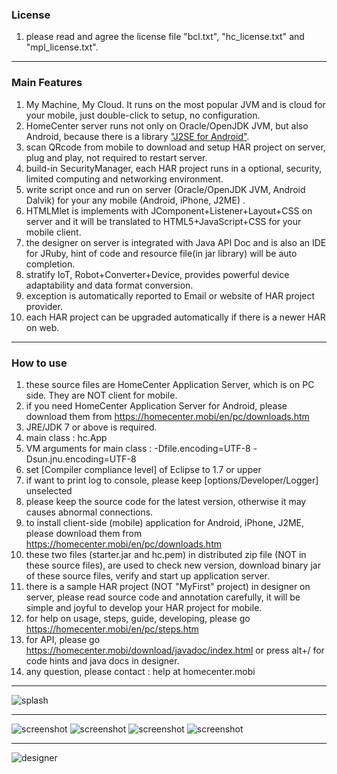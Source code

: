 ### License
1. please read and agree the license file "bcl.txt", "hc_license.txt" and "mpl_license.txt".

***
### Main Features

1. My Machine, My Cloud. It runs on the most popular JVM and is cloud for your mobile, just double-click to setup, no configuration.
2. HomeCenter server runs not only on Oracle/OpenJDK JVM, but also Android, because there is a library ["J2SE for Android"](https://github.com/javalovercn/j2se_for_android).
3. scan QRcode from mobile to download and setup HAR project on server, plug and play, not required to restart server.
4. build-in SecurityManager, each HAR project runs in a optional, security, limited computing and networking environment.
5. write script once and run on server (Oracle/OpenJDK JVM, Android Dalvik) for your any mobile (Android, iPhone, J2ME) .
6. HTMLMlet is implements with JComponent+Listener+Layout+CSS on server and it will be translated to HTML5+JavaScript+CSS for your mobile client.
7. the designer on server is integrated with Java API Doc and is also an IDE for JRuby, hint of code and resource file(in jar library) will be auto completion.
8. stratify IoT, Robot+Converter+Device, provides powerful device adaptability and data format conversion.
9. exception is automatically reported to Email or website of HAR project provider.
10. each HAR project can be upgraded automatically if there is a newer HAR on web.

***
### How to use

1. these source files are HomeCenter Application Server, which is on PC side. They are NOT client for mobile.
2. if you need HomeCenter Application Server for Android, please download them from https://homecenter.mobi/en/pc/downloads.htm
3. JRE/JDK 7 or above is required.
4. main class : hc.App
5. VM arguments for main class : -Dfile.encoding=UTF-8 -Dsun.jnu.encoding=UTF-8
6. set [Compiler compliance level] of Eclipse to 1.7 or upper
7. if want to print log to console, please keep [options/Developer/Logger] unselected
8. please keep the source code for the latest version, otherwise it may causes abnormal connections.
9. to install client-side (mobile) application for Android, iPhone, J2ME, please download them from https://homecenter.mobi/en/pc/downloads.htm
10. these two files (starter.jar and hc.pem) in distributed zip file (NOT in these source files), are used to check new version, download binary jar of these source files, verify and start up application server.
11. there is a sample HAR project (NOT "MyFirst" project) in designer on server, please read source code and annotation carefully, it will be simple and joyful to develop your HAR project for mobile.
12. for help on usage, steps, guide, developing, please go https://homecenter.mobi/en/pc/steps.htm
13. for API, please go https://homecenter.mobi/download/javadoc/index.html or press alt+/ for code hints and java docs in designer.
14. any question, please contact : help at homecenter.mobi

***

![splash](http://homecenter.mobi/images/splash_n_txt.png)

***

![screenshot](http://homecenter.mobi/images/sc6.png)
![screenshot](http://homecenter.mobi/images/sc8.png)
![screenshot](http://homecenter.mobi/images/sc7.png)
![screenshot](http://homecenter.mobi/images/sc9.png)

***

![designer](http://homecenter.mobi/images/usage/pc_designer.png)